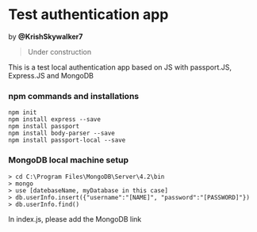 # Test authentication app
by **@KrishSkywalker7**
> Under construction

This is a test local authentication app based on JS with passport.JS, Express.JS and MongoDB

### npm commands and installations
```
npm init
npm install express --save
npm install passport
npm install body-parser --save
npm install passport-local --save
```

### MongoDB local machine setup
```
> cd C:\Program Files\MongoDB\Server\4.2\bin
> mongo
> use [datebaseName, myDatabase in this case]
> db.userInfo.insert({"username":"[NAME]", "password":"[PASSWORD]"})
> db.userInfo.find()
```
In index.js, please add the MongoDB link

